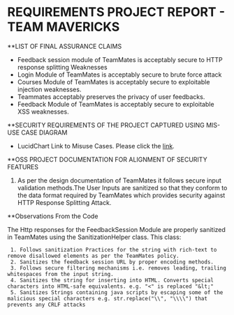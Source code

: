 **REQUIREMENTS PROJECT REPORT - TEAM MAVERICKS**
================================================

**LIST OF FINAL ASSURANCE CLAIMS

* Feedback session module of TeamMates is acceptably secure to HTTP response splitting Weaknesses
* Login Module of TeamMates is acceptably secure to brute force attack
* Courses Module of TeamMates is acceptably secure to exploitable injection weaknesses.
* Teammates acceptably preserves the privacy of user feedbacks.
* Feedback Module of TeamMates is acceptably secure to exploitable XSS weaknesses.

**SECURITY REQUIREMENTS OF THE PROJECT CAPTURED USING MIS-USE CASE DIAGRAM
  
  + LucidChart Link to Misuse Cases. Please click the [link](https://www.lucidchart.com/documents/edit/ae54e2f8-8f75-4d7f-b591-1a4fc93d6dab/0).

**OSS PROJECT DOCUMENTATION FOR ALIGNMENT OF SECURITY FEATURES

1. As per the design documentation of TeamMates it follows secure input validation methods.The User Inputs are sanitized so that 
  they conform to the data format required by TeamMates which provides security against HTTP Response Splitting Attack.
  
  **Observations From the Code
  
   The Http responses for the FeedbackSession Module are properly sanitized in TeamMates using the SanitizationHelper class. This class:
   
     1. Follows sanitization Practices for the string with rich-text to remove disallowed elements as per the TeamMates policy.
     2. Sanitizes the feedback session URL by proper encoding methods.
     3. Follows secure filtering mechanisms i.e. removes leading, trailing whitespaces from the input string.
     4. Sanitizes the string for inserting into HTML. Converts special characters into HTML-safe equivalents. e.g. "<" is replaced "&lt;"
     5. Sanitizes Strings containing java scripts by escaping some of the malicious special characters e.g. str.replace("\\", "\\\\") that                            prevents any CRLF attacks 


